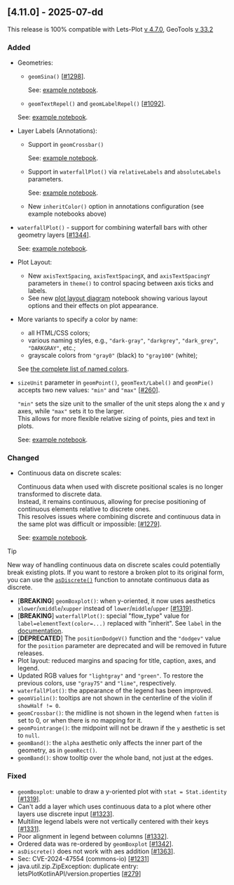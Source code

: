 ## [4.11.0] - 2025-07-dd

This release is 100% compatible with Lets-Plot [v 4.7.0](https://github.com/JetBrains/lets-plot/releases/tag/v4.7.0),
GeoTools [v 33.2](https://github.com/geotools/geotools/releases/tag/33.2)

### Added

- Geometries:

  - `geomSina()` [[#1298](https://github.com/JetBrains/lets-plot/issues/1298)].  

    See: [example notebook](https://nbviewer.org/github/JetBrains/lets-plot-kotlin/blob/master/docs/examples/jupyter-notebooks/f-4.11.0/geom_sina.ipynb).

  - `geomTextRepel()` and `geomLabelRepel()` [[#1092](https://github.com/JetBrains/lets-plot/issues/1092)].  

   See: [example notebook](https://nbviewer.org/github/JetBrains/lets-plot-kotlin/blob/master/docs/examples/jupyter-notebooks/f-4.11.0/ggrepel.ipynb).

- Layer Labels (Annotations):
  - Support in `geomCrossbar()`

    See: [example notebook](https://nbviewer.org/github/JetBrains/lets-plot-kotlin/blob/master/docs/examples/jupyter-notebooks/f-4.11.0/geom_crossbar_annotation.ipynb).

  - Support in `waterfallPlot()` via `relativeLabels` and `absoluteLabels` parameters.

    See: [example notebook](https://nbviewer.org/github/JetBrains/lets-plot-kotlin/blob/master/docs/examples/jupyter-notebooks/f-4.11.0/waterfall_plot_annotations.ipynb).

  - New `inheritColor()` option in annotations configuration (see example notebooks above)

- `waterfallPlot()` - support for combining waterfall bars with other geometry layers [[#1344](https://github.com/JetBrains/lets-plot/issues/1344)].

  See: [example notebook](https://nbviewer.org/github/JetBrains/lets-plot-kotlin/blob/master/docs/examples/jupyter-notebooks/f-4.11.0/waterfall_plot_layers.ipynb).

- Plot Layout:

  - New `axisTextSpacing`, `axisTextSpacingX`, and `axisTextSpacingY` parameters in `theme()` to control spacing between axis ticks and labels.
  - See new [plot layout diagram](https://nbviewer.org/github/JetBrains/lets-plot/blob/master/docs/f-25b/plot_layout_scheme.ipynb) notebook showing various layout options and their effects on plot appearance.

- More variants to specify a color by name:

  - all HTML/CSS colors;
  - various naming styles, e.g., `"dark-gray"`, `"darkgrey"`, `"dark_grey"`, `"DARKGRAY"`, etc.;
  - grayscale colors from `"gray0"` (black) to `"gray100"` (white);

  See [the complete list of named colors](https://lets-plot.org/kotlin/named-colors.html).

- `sizeUnit` parameter in `geomPoint()`, `geomText/Label()` and `geomPie()` accepts two new values: `"min"` and `"max"` [[#260](https://github.com/JetBrains/lets-plot/issues/260)].

  `"min"` sets the size unit to the smaller of the unit steps along the x and y axes, while `"max"` sets it to the larger. <br>
  This allows for more flexible relative sizing of points, pies and text in plots.

  See: [example notebook](https://nbviewer.org/github/JetBrains/lets-plot-kotlin/blob/master/docs/examples/jupyter-notebooks/f-4.11.0/size_unit_min_max.ipynb).


### Changed

- Continuous data on discrete scales:

  Continuous data when used with discrete positional scales is no longer transformed to discrete data. <br>
  Instead, it remains continuous, allowing for precise positioning of continuous elements relative to discrete ones. <br>
  This resolves issues where combining discrete and continuous data in the same plot was difficult or impossible: [[#1279](https://github.com/JetBrains/lets-plot/issues/1279)].

  See: [example notebook](https://nbviewer.org/github/JetBrains/lets-plot-kotlin/blob/master/docs/examples/jupyter-notebooks/f-4.11.0/numeric_data_on_discrete_scale.ipynb).

> [!TIP]
> New way of handling continuous data on discrete scales could potentially break existing plots.
> If you want to restore a broken plot to its original form, you can use the [`asDiscrete()`](https://lets-plot.org/kotlin/as-discrete.html) function to annotate continuous data as discrete.

- [**BREAKING**] `geomBoxplot()`: when y-oriented, it now uses aesthetics `xlower`/`xmiddle`/`xupper` instead of  `lower`/`middle`/`upper` [[#1319](https://github.com/JetBrains/lets-plot/issues/1319)].
- [**BREAKING**] `waterfallPlot()`: special "flow_type" value for `label=elementText(color=...)` replaced with "inherit". See `label` in the [documentation](https://lets-plot.org/kotlin/api-reference/-lets--plot--kotlin/org.jetbrains.letsPlot.bistro.waterfall/waterfall-plot.html).
- [**DEPRECATED**] The `positionDodgeV()` function and the `"dodgev"` value for the `position` parameter are deprecated and will be removed in future releases.
- Plot layout: reduced margins and spacing for title, caption, axes, and legend.
- Updated RGB values for `"lightgray"` and `"green"`. To restore the previous colors, use `"gray75"` and `"lime"`, respectively.
- `waterfallPlot()`: the appearance of the legend has been improved.
- `geomViolin()`: tooltips are not shown in the centerline of the violin if `showHalf != 0`.
- `geomCrossbar()`: the midline is not shown in the legend when `fatten` is set to 0, or when there is no mapping for it.
- `geomPointrange()`: the midpoint will not be drawn if the `y` aesthetic is set to `null`.
- `geomBand()`: the `alpha` aesthetic only affects the inner part of the geometry, as in `geomRect()`.
- `geomBand()`: show tooltip over the whole band, not just at the edges.


### Fixed

- `geomBoxplot`: unable to draw a y-oriented plot with `stat = Stat.identity` [[#1319](https://github.com/JetBrains/lets-plot/issues/1319)].
- Can't add a layer which uses continuous data to a plot where other layers use discrete input [[#1323](https://github.com/JetBrains/lets-plot/issues/1323)].
- Multiline legend labels were not vertically centered with their keys [[#1331](https://github.com/JetBrains/lets-plot/issues/1331)].
- Poor alignment in legend between columns [[#1332](https://github.com/JetBrains/lets-plot/issues/1332)].
- Ordered data was re-ordered by `geomBoxplot` [[#1342](https://github.com/JetBrains/lets-plot/issues/1342)].
- `asDiscrete()` does not work with aes addition [[#1363](https://github.com/JetBrains/lets-plot/issues/1363)].
- Sec: CVE-2024-47554 (commons-io) [[#1231](https://github.com/JetBrains/lets-plot/issues/1231)]
- java.util.zip.ZipException: duplicate entry: letsPlotKotlinAPI/version.properties [[#279](https://github.com/JetBrains/lets-plot-kotlin/issues/279)]

